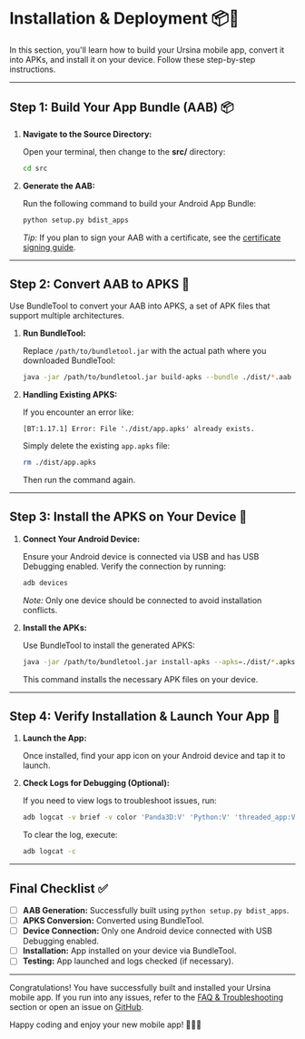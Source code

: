 # Installation & Deployment 📦📲

In this section, you'll learn how to build your Ursina mobile app, convert it into APKs, and install it on your device. Follow these step-by-step instructions.

---

## Step 1: Build Your App Bundle (AAB) 📦

1. **Navigate to the Source Directory:**

   Open your terminal, then change to the **src/** directory:

   ```bash
   cd src
   ```

2. **Generate the AAB:**

   Run the following command to build your Android App Bundle:

   ```bash
   python setup.py bdist_apps
   ```

   *Tip:* If you plan to sign your AAB with a certificate, see the [certificate signing guide](docs/generating-the-aab-with-cert.md).

---

## Step 2: Convert AAB to APKS 🔄

Use BundleTool to convert your AAB into APKS, a set of APK files that support multiple architectures.

1. **Run BundleTool:**

   Replace `/path/to/bundletool.jar` with the actual path where you downloaded BundleTool:

   ```bash
   java -jar /path/to/bundletool.jar build-apks --bundle ./dist/*.aab --output ./dist/app.apks --verbose
   ```

2. **Handling Existing APKS:**

   If you encounter an error like:
   
   ```
   [BT:1.17.1] Error: File './dist/app.apks' already exists.
   ```
   
   Simply delete the existing `app.apks` file:

   ```bash
   rm ./dist/app.apks
   ```
   
   Then run the command again.

---

## Step 3: Install the APKS on Your Device 📲

1. **Connect Your Android Device:**

   Ensure your Android device is connected via USB and has USB Debugging enabled. Verify the connection by running:

   ```bash
   adb devices
   ```

   *Note:* Only one device should be connected to avoid installation conflicts.

2. **Install the APKs:**

   Use BundleTool to install the generated APKS:

   ```bash
   java -jar /path/to/bundletool.jar install-apks --apks=./dist/*.apks
   ```

   This command installs the necessary APK files on your device.

---

## Step 4: Verify Installation & Launch Your App 🚀

1. **Launch the App:**

   Once installed, find your app icon on your Android device and tap it to launch.

2. **Check Logs for Debugging (Optional):**

   If you need to view logs to troubleshoot issues, run:

   ```bash
   adb logcat -v brief -v color 'Panda3D:V' 'Python:V' 'threaded_app:V' 'AndroidRuntime:I' 'linker:W' '*:F'
   ```

   To clear the log, execute:

   ```bash
   adb logcat -c
   ```

---

## Final Checklist ✅

- [ ] **AAB Generation:** Successfully built using `python setup.py bdist_apps`.
- [ ] **APKS Conversion:** Converted using BundleTool.
- [ ] **Device Connection:** Only one Android device connected with USB Debugging enabled.
- [ ] **Installation:** App installed on your device via BundleTool.
- [ ] **Testing:** App launched and logs checked (if necessary).

---

Congratulations! You have successfully built and installed your Ursina mobile app. If you run into any issues, refer to the [FAQ & Troubleshooting](../FAQ.md) section or open an issue on [GitHub](https://github.com/ShivamKR12/UrsinaForMobile/issues).

Happy coding and enjoy your new mobile app! 🎉📱✨

